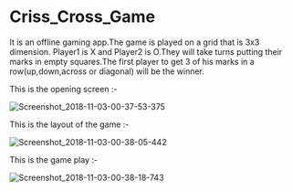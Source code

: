 # Criss_Cross_Game
It is an offline gaming app.The game is played on a grid that is 3x3 dimension. Player1 is X and Player2 is O.They will take turns putting their marks in empty squares.The first player to get 3 of his marks in a row(up,down,across or diagonal) will be the winner. 


This is the opening screen :-

![Screenshot_2018-11-03-00-37-53-375](https://user-images.githubusercontent.com/54818107/93845251-cb6a9600-fcbd-11ea-87ca-3c38d0727095.jpeg)

This is the layout of the game :-

![Screenshot_2018-11-03-00-38-05-442](https://user-images.githubusercontent.com/54818107/93845265-d7565800-fcbd-11ea-9935-902faf0d68c3.jpeg)

This is the game play :-

![Screenshot_2018-11-03-00-38-18-743](https://user-images.githubusercontent.com/54818107/93845280-dfae9300-fcbd-11ea-861e-47e242d22762.jpeg)

